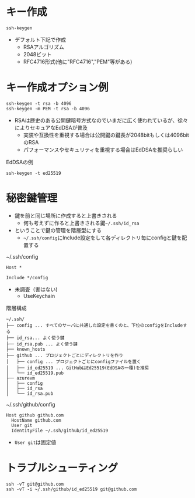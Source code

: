# キー作成
```
ssh-keygen
```
- デフォルト下記で作成
    - RSAアルゴリズム
    - 2048ビット
    - RFC4716形式(他に"RFC4716","PEM"等がある)
# キー作成オプション例
```
ssh-keygen -t rsa -b 4096
ssh-keygen -m PEM -t rsa -b 4096
```
- RSAは歴史のある公開鍵暗号方式なのでいまだに広く使われているが、徐々によりセキュアなEdDSAが普及
    - 実装や互換性を重視する場合は公開鍵の鍵長が2048bitもしくは4096bitのRSA
    - パフォーマンスやセキュリティを重視する場合はEdDSAを推奨らしい

EdDSAの例
```
ssh-keygen -t ed25519
```

# 秘密鍵管理
- 鍵を前と同じ場所に作成すると上書きされる
    - 何も考えずに作ると上書きされる鍵`~/.ssh/id_rsa`
- ということで鍵の管理を階層型にする
    - `~/.ssh/config`にInclude設定をして各ディレクトリ毎にconfigと鍵を配置する

~/.ssh/config
```
Host *

Include */config
```
- 未調査（害はない)
    - UseKeychain

階層構成
```
~/.ssh/
├── config ... すべてのサーバに共通した設定を書くのと、下位のconfigをIncludeする
├── id_rsa... よく使う鍵
├── id_rsa.pub ... よく使う鍵
├── known_hosts
├── github ... プロジェクトごとにディレクトリを作り
│   ├── config ... プロジェクトごとにconfigファイルを置く
│   ├── id_ed25519 ... GitHubはEd25519(EdDSAの一種)を推奨
│   └── id_ed25519.pub
├── azurevm
│   ├── config
│   ├── id_rsa
│   └── id_rsa.pub
```
~/.ssh/github/config
```
Host github github.com
  HostName github.com
  User git
  IdentityFile ~/.ssh/github/id_ed25519
```
- `User git`は固定値

# トラブルシューティング
```
ssh -vT git@github.com
ssh -vT -i ~/.ssh/github/id_ed25519 git@github.com
```